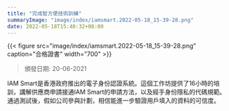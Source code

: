 ```yaml
---
title: "完成智方便技術訓練"
summaryImage: "image/index/iamsmart.2022-05-18_15-39-28.png"
date: 2022-05-18T15:40:32+08:00
---
```


{{< figure src="image/index/iamsmart.2022-05-18_15-39-28.png" caption="合格證書" width="700" >}}

> 頒發日期: 20-06-2021

IAM Smart是香港政府推出的電子身份認證系統。這個工作坊提供了16小時的培訓，講解供應商申請接通IAM Smart的申請方法，以及經手身份隱私的代碼規範。通過測試後，假如公司參與計劃，相信能進一步驗證用戶填入的資料的可信度。
